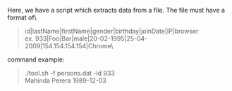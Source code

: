 Here, we have a script which extracts data from a file. The file must have a format of\
>id|lastName|firstName|gender|birthday|joinDate|IP|browser\
ex. 933|Foo|Bar|male|20-02-1995|25-04-2009|154.154.154.154|Chrome\

command example:
> ./tool.sh -f persons.dat -id 933\
> Mahinda Perera 1989-12-03
